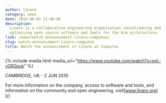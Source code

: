 ```yaml
---
author: linaro
category: news
date: 2010-06-02 11:46:06
description:
  Linaro is a collaborative engineering organization consolidating and
  optimizing open source software and tools for the Arm architecture.
link: /news/watch-announcement-linaro-computex/
slug: watch-announcement-linaro-computex
title: Watch the announcement of Linaro at Computex
---
```


{% include media.html media_url="https://www.youtube.com/watch?v=sqL-vGR2puk" %}

CAMBRIDGE, UK - 2 JUN 2010

For more information on the company, access to software and tools, and information on the community and open engineering, visit[www.linaro.org](/)
